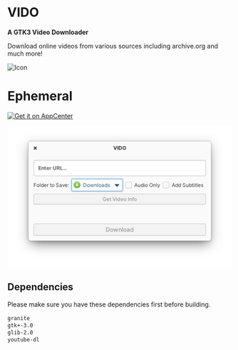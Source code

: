 # VIDO
**A GTK3 Video Downloader**

Download online videos from various sources including archive.org and much more!

<p align="left">
  <img src="data/icons/128.svg" alt="Icon" />
</p>
<h1 align="left">Ephemeral</h1>
<p align="left">
  <a href="https://appcenter.elementary.io/com.github.bernardodsanderson.vido"><img src="https://appcenter.elementary.io/badge.svg" alt="Get it on AppCenter" /></a>
</p>

![Screenshot](https://raw.githubusercontent.com/bernardodsanderson/vido/master/data/images/VIDO-normal.png)

## Dependencies

Please make sure you have these dependencies first before building.

```
granite
gtk+-3.0
glib-2.0
youtube-dl
```
